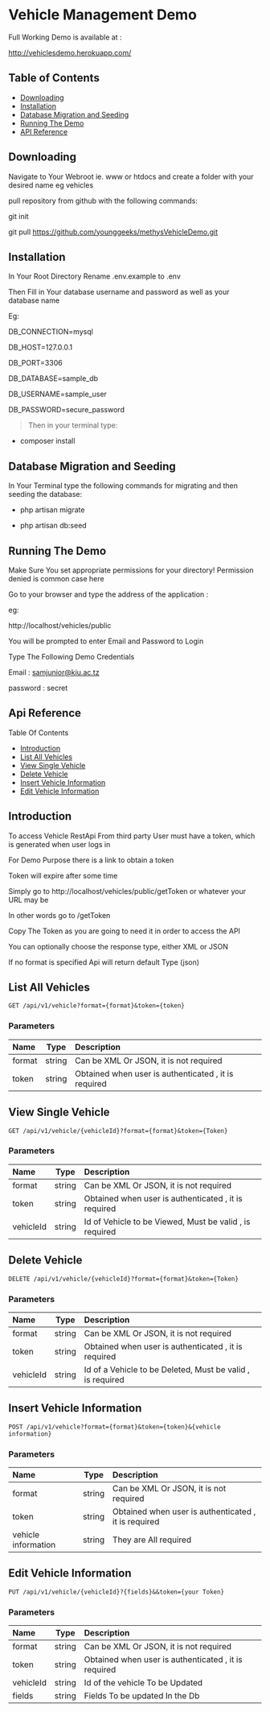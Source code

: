 # Vehicle Management Demo 

Full Working Demo is available at :
 
 http://vehiclesdemo.herokuapp.com/
 

## Table of Contents

- [Downloading](#downloading)
- [Installation](#installation)
- [Database Migration and Seeding](#database-migration-and-seeding)
- [Running The Demo](#running-the-demo)
- [API Reference](#api-reference)

## Downloading

Navigate to Your Webroot ie. www or htdocs and create a folder with your desired name eg vehicles

pull repository from github with the following commands:

git init

git pull https://github.com/younggeeks/methysVehicleDemo.git


## Installation

In Your Root Directory Rename .env.example to .env

Then Fill in Your database username and password as well as your database name

Eg:

DB_CONNECTION=mysql

DB_HOST=127.0.0.1

DB_PORT=3306

DB_DATABASE=sample_db

DB_USERNAME=sample_user

DB_PASSWORD=secure_password

> Then in your terminal type:

 - composer install


## Database Migration and Seeding

In Your Terminal type the following commands for migrating and then seeding the database:

 - php artisan migrate
 
 - php artisan db:seed


## Running The Demo
 
Make Sure You set appropriate permissions for your directory! Permission denied is common case here

Go to your browser and type the address of the application :

eg: 

http://localhost/vehicles/public

You will be prompted to enter Email and Password to Login

Type The Following Demo Credentials

Email : samjunior@kiu.ac.tz

password : secret
 


## Api Reference

Table Of Contents
 
 - [Introduction](#introduction)
 - [List All Vehicles](#list-all-vehicles)
 - [View Single Vehicle](#view-single-vehicle)
 - [Delete Vehicle](#delete-vehicle)
 - [Insert Vehicle Information](#insert-vehicle-information)
 - [Edit Vehicle Information](#edit-vehicle-information)
 
 
 ## Introduction
 
 To access Vehicle RestApi From third party User must have a token, which is generated when user logs in
 
 For Demo Purpose there is a link to obtain a token 
 
 Token will expire after some time
 
 Simply go to http://localhost/vehicles/public/getToken or whatever your URL may be 
 
 In other words go to /getToken
 
 Copy The Token as you are going to need it in order to access the API
 
 You can optionally choose the response type, either XML or JSON
 
 If no format is specified Api will return default Type (json)
 
 ## List All Vehicles
 
 ```
GET /api/v1/vehicle?format={format}&token={token}
 
 ```
 
 ### Parameters
 
 | Name         | Type           | Description                                              |
 | :---         |     :---:      |          :---                                           |
 | format       |     string      | Can be XML Or JSON, it is not required                  |
 | token        |     string     | Obtained when user is authenticated , it is required     |
 
 
 
 ## View Single Vehicle
 
 ```
GET /api/v1/vehicle/{vehicleId}?format={format}&token={Token}
 
 ```
 
 ### Parameters
 
 | Name         | Type           | Description                                              |
 | :---         |     :---:      |          :---                                            |
 | format       |     string      | Can be XML Or JSON, it is not required                  |
 | token        |     string     | Obtained when user is authenticated , it is required     |
 | vehicleId        |     string     |Id of Vehicle to be Viewed, Must be valid , is required  |
 
 
 
 
 ## Delete Vehicle
 
  ```
 DELETE /api/v1/vehicle/{vehicleId}?format={format}&token={Token}
  
  ```
  
  ### Parameters
  
  | Name         | Type           | Description                                              |
  | :---         |     :---:      |          :---                                            |
  | format       |     string      | Can be XML Or JSON, it is not required                  |
  | token        |     string     | Obtained when user is authenticated , it is required     |
  | vehicleId        |     string     |Id of  a Vehicle to be Deleted, Must be valid , is required  | 
 
 
 
 ## Insert Vehicle Information
 
 ```
POST /api/v1/vehicle?format={format}&token={token}&{vehicle information}
 
 ```
 
 ### Parameters
 
 | Name         | Type           | Description                                              |
 | :---         |     :---:      |          :---                                            |
 | format       |     string      | Can be XML Or JSON, it is not required                  |
 | token        |     string     | Obtained when user is authenticated , it is required     |
 | vehicle information        |     string     | They are All required  |
 
  
 
 
 ## Edit Vehicle Information
 
 ```
PUT /api/v1/vehicle/{vehicleId}?{fields}&&token={your Token}
 
 ```
 
 ### Parameters
 
 | Name         | Type           | Description                                              |
 | :---         |     :---:      |          :---                                            |
 | format       |     string      | Can be XML Or JSON, it is not required                  |
 | token        |     string     | Obtained when user is authenticated , it is required     |
 | vehicleId    |     string     | Id of the vehicle To be Updated     |
 | fields        |     string     |Fields To be updated In the Db  |
 
 
 
 
 
 

